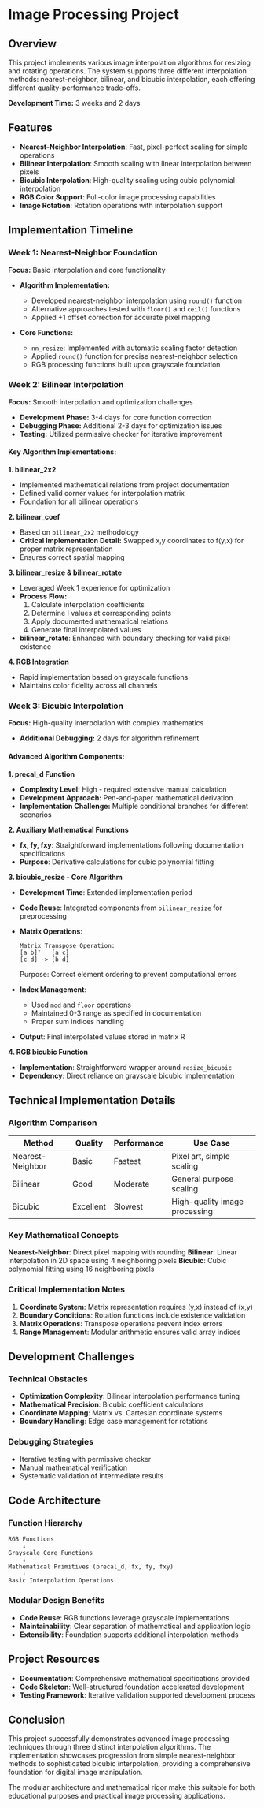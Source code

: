 # Image Processing Project

## Overview

This project implements various image interpolation algorithms for resizing and rotating operations. The system supports three different interpolation methods: nearest-neighbor, bilinear, and bicubic interpolation, each offering different quality-performance trade-offs.

**Development Time:** 3 weeks and 2 days

## Features

- **Nearest-Neighbor Interpolation**: Fast, pixel-perfect scaling for simple operations
- **Bilinear Interpolation**: Smooth scaling with linear interpolation between pixels
- **Bicubic Interpolation**: High-quality scaling using cubic polynomial interpolation
- **RGB Color Support**: Full-color image processing capabilities
- **Image Rotation**: Rotation operations with interpolation support

## Implementation Timeline

### Week 1: Nearest-Neighbor Foundation
**Focus:** Basic interpolation and core functionality

- **Algorithm Implementation:**
  - Developed nearest-neighbor interpolation using `round()` function
  - Alternative approaches tested with `floor()` and `ceil()` functions
  - Applied +1 offset correction for accurate pixel mapping

- **Core Functions:**
  - `nn_resize`: Implemented with automatic scaling factor detection
  - Applied `round()` function for precise nearest-neighbor selection
  - RGB processing functions built upon grayscale foundation

### Week 2: Bilinear Interpolation
**Focus:** Smooth interpolation and optimization challenges

- **Development Phase:** 3-4 days for core function correction
- **Debugging Phase:** Additional 2-3 days for optimization issues
- **Testing:** Utilized permissive checker for iterative improvement

#### Key Algorithm Implementations:

**1. bilinear_2x2**
- Implemented mathematical relations from project documentation
- Defined valid corner values for interpolation matrix
- Foundation for all bilinear operations

**2. bilinear_coef**
- Based on `bilinear_2x2` methodology
- **Critical Implementation Detail:** Swapped x,y coordinates to f(y,x) for proper matrix representation
- Ensures correct spatial mapping

**3. bilinear_resize & bilinear_rotate**
- Leveraged Week 1 experience for optimization
- **Process Flow:**
  1. Calculate interpolation coefficients
  2. Determine I values at corresponding points
  3. Apply documented mathematical relations
  4. Generate final interpolated values
- **bilinear_rotate**: Enhanced with boundary checking for valid pixel existence

**4. RGB Integration**
- Rapid implementation based on grayscale functions
- Maintains color fidelity across all channels

### Week 3: Bicubic Interpolation
**Focus:** High-quality interpolation with complex mathematics

- **Additional Debugging:** 2 days for algorithm refinement

#### Advanced Algorithm Components:

**1. precal_d Function**
- **Complexity Level:** High - required extensive manual calculation
- **Development Approach:** Pen-and-paper mathematical derivation
- **Implementation Challenge:** Multiple conditional branches for different scenarios

**2. Auxiliary Mathematical Functions**
- **fx, fy, fxy**: Straightforward implementations following documentation specifications
- **Purpose**: Derivative calculations for cubic polynomial fitting

**3. bicubic_resize - Core Algorithm**
- **Development Time**: Extended implementation period
- **Code Reuse**: Integrated components from `bilinear_resize` for preprocessing
- **Matrix Operations**: 
  ```
  Matrix Transpose Operation:
  [a b]ᵀ   [a c]
  [c d] -> [b d]
  ```
  Purpose: Correct element ordering to prevent computational errors

- **Index Management**: 
  - Used `mod` and `floor` operations
  - Maintained 0-3 range as specified in documentation
  - Proper sum indices handling

- **Output**: Final interpolated values stored in matrix R

**4. RGB bicubic Function**
- **Implementation**: Straightforward wrapper around `resize_bicubic`
- **Dependency**: Direct reliance on grayscale bicubic implementation

## Technical Implementation Details

### Algorithm Comparison

| Method | Quality | Performance | Use Case |
|--------|---------|-------------|----------|
| Nearest-Neighbor | Basic | Fastest | Pixel art, simple scaling |
| Bilinear | Good | Moderate | General purpose scaling |
| Bicubic | Excellent | Slowest | High-quality image processing |

### Key Mathematical Concepts

**Nearest-Neighbor**: Direct pixel mapping with rounding
**Bilinear**: Linear interpolation in 2D space using 4 neighboring pixels
**Bicubic**: Cubic polynomial fitting using 16 neighboring pixels

### Critical Implementation Notes

1. **Coordinate System**: Matrix representation requires (y,x) instead of (x,y)
2. **Boundary Conditions**: Rotation functions include existence validation
3. **Matrix Operations**: Transpose operations prevent index errors
4. **Range Management**: Modular arithmetic ensures valid array indices

## Development Challenges

### Technical Obstacles
- **Optimization Complexity**: Bilinear interpolation performance tuning
- **Mathematical Precision**: Bicubic coefficient calculations
- **Coordinate Mapping**: Matrix vs. Cartesian coordinate systems
- **Boundary Handling**: Edge case management for rotations

### Debugging Strategies
- Iterative testing with permissive checker
- Manual mathematical verification
- Systematic validation of intermediate results

## Code Architecture

### Function Hierarchy
```
RGB Functions
    ↓
Grayscale Core Functions
    ↓
Mathematical Primitives (precal_d, fx, fy, fxy)
    ↓
Basic Interpolation Operations
```

### Modular Design Benefits
- **Code Reuse**: RGB functions leverage grayscale implementations
- **Maintainability**: Clear separation of mathematical and application logic
- **Extensibility**: Foundation supports additional interpolation methods

## Project Resources

- **Documentation**: Comprehensive mathematical specifications provided
- **Code Skeleton**: Well-structured foundation accelerated development
- **Testing Framework**: Iterative validation supported development process

## Conclusion

This project successfully demonstrates advanced image processing techniques through three distinct interpolation algorithms. The implementation showcases progression from simple nearest-neighbor methods to sophisticated bicubic interpolation, providing a comprehensive foundation for digital image manipulation.

The modular architecture and mathematical rigor make this suitable for both educational purposes and practical image processing applications.
